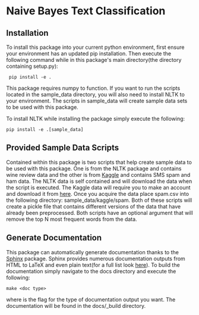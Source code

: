 # Naive Bayes Text Classification


## Installation

To install this package into your current python environment, first
ensure your environment has an updated pip installation. Then execute 
the following command while in this package's main directory(the
directory containing setup.py):
```
 pip install -e .
```

This package requires numpy to function. If you want to run the scripts
located in the sample_data directory, you will also need to install
NLTK to your environment. The scripts in sample_data will create sample
data sets to be used with this package.

To install NLTK while installing the package simply execute the 
following:
```
pip install -e .[sample_data]
```

## Provided Sample Data Scripts

Contained within this package is two scripts that help create sample
data to be used with this package. One is from the NLTK package and
contains wine review data and the other is from 
[Kaggle](https://www.kaggle.com/) and contains SMS spam and ham data.
The NLTK data is self contained and will download the data when the 
script is executed. The Kaggle data will require you to make an account
and download it from 
[here](https://www.kaggle.com/uciml/sms-spam-collection-dataset). Once 
you acquire the data place spam.csv into the following directory:
sample_data/kaggle/spam. Both of these scripts will create a pickle file
that contains different versions of the data that have already been
preprocessed. Both scripts have an optional argument that will remove
the top N most frequent words from the data.

## Generate Documentation

This package can automatically generate documentation thanks to the
[Sphinx](http://www.sphinx-doc.org/en/master/) package. Sphinx provides
numerous documentation outputs from HTML to LaTeX and even plain
text(for a full list look 
[here](https://www.sphinx-doc.org/en/master/man/sphinx-build.html)). To
build the documentation simply navigate to the docs directory and
execute the following:
```
make <doc type>
```

where <doc type> is the flag for the type of documentation output you
want. The documentation will be found in the docs/_build directory.